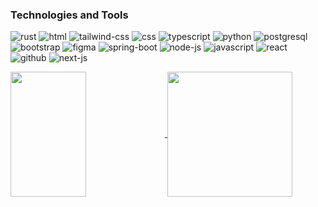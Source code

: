 <h3 align="left">Technologies and Tools</h3>
<p align="left"> 
<img src="https://img.shields.io/badge/Rust-20?style=for-the-badge&logo=rust&color=%23fb5607" alt="rust" />
<img src="https://img.shields.io/badge/HTML5-E34F26?style=for-the-badge&logo=html5&logoColor=white" alt="html">
<img src="https://img.shields.io/badge/Tailwind_CSS-38B2AC?style=for-the-badge&logo=tailwind-css&logoColor=white" alt="tailwind-css">
<img src="https://img.shields.io/badge/CSS3-1572B6?style=for-the-badge&logo=css3&logoColor=white" alt="css">
<img src="https://img.shields.io/badge/TypeScript-007ACC?style=for-the-badge&logo=typescript&logoColor=white" alt="typescript">
<img src="https://img.shields.io/badge/Python-blue?style=for-the-badge&logo=python&logoColor=FFD43B" alt="python">
<img src="https://img.shields.io/badge/PostgreSQL-316192?style=for-the-badge&logo=postgresql&logoColor=white" alt="postgresql">
<img src="https://img.shields.io/badge/Bootstrap-563D7C?style=for-the-badge&logo=bootstrap&logoColor=white" alt="bootstrap">
<img src="https://img.shields.io/badge/Figma-EA4C89?style=for-the-badge&logo=figma&logoColor=white" alt="figma">
<img src="https://img.shields.io/badge/Spring_Boot-F2F4F9?style=for-the-badge&logo=spring-boot" alt="spring-boot">
<img src="https://img.shields.io/badge/Node%20js-339933?style=for-the-badge&logo=nodedotjs&logoColor=white" alt="node-js">
<img src="https://img.shields.io/badge/JavaScript-323330?style=for-the-badge&logo=javascript&logoColor=F7DF1E" alt="javascript">
<img src="https://img.shields.io/badge/React-20232A?style=for-the-badge&logo=react&logoColor=61DAFB" alt="react">
<img src="https://img.shields.io/badge/GitHub-100000?style=for-the-badge&logo=github&logoColor=white" alt="github">
<img src="https://img.shields.io/badge/next%20js-000000?style=for-the-badge&logo=nextdotjs&logoColor=white" alt="next-js">
</p>

<a href="#">
  <img height=200 width="49%" align="center" src="https://github-readme-stats.vercel.app/api?username=ruancampello&show_icons=true&theme=catppuccin_mocha&show=prs_merged" />
  <!-- <img src="https://github-readme-stats.vercel.app/api?username=ruancampello&show_icons=true&theme=tokyonight&locale=en" alt="ruancampello" /> -->
  <img wdith="49%" src="https://github-readme-stats.vercel.app/api/wakatime?username=@ruancampello&theme=catppuccin_mocha&layout=compact&hide=YAML,Other,Text,gitignore,CMAKE" height=200 align="center" />
  <!-- <img src="https://github-readme-stats.vercel.app/api/top-langs?username=ruancampello&show_icons=true&theme=tokyonight&locale=en&layout=compact" height="170" alt="ruancampello" /> -->
</p>
